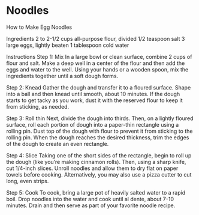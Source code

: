 # Noodles
How to Make Egg Noodles

Ingredients
2 to 2-1/2 cups all-purpose flour, divided
1/2 teaspoon salt
3 large eggs, lightly beaten
1 tablespoon cold water

Instructions
Step 1: Mix
In a large bowl or clean surface, combine 2 cups of flour and salt. Make a deep well in a center of the flour and then add the eggs and water to the well. Using your hands or a 
wooden spoon, mix the ingredients together until a soft dough forms.

Step 2: Knead
Gather the dough and transfer it to a floured surface. Shape into a ball and then knead until smooth, about 10 minutes. If the dough starts to get tacky as you work, dust it with 
the reserved flour to keep it from sticking, as needed.

Step 3: Roll thin
Next, divide the dough into thirds. Then, on a lightly floured surface, roll each portion of dough into a paper-thin rectangle using a rolling pin. Dust top of the dough with 
flour to prevent it from sticking to the rolling pin. When the dough reaches the desired thickness, trim the edges of the dough to create an even rectangle.

Step 4: Slice
Taking one of the short sides of the rectangle, begin to roll up the dough (like you’re making cinnamon rolls). Then, using a sharp knife, cut 1/4-inch slices. Unroll noodles and 
allow them to dry flat on paper towels before cooking. Alternatively, you may also use a pizza cutter to cut long, even strips.

Step 5: Cook
To cook, bring a large pot of heavily salted water to a rapid boil. Drop noodles into the water and cook until al dente, about 7-10 minutes. Drain and then serve as part of your 
favorite noodle recipe.
